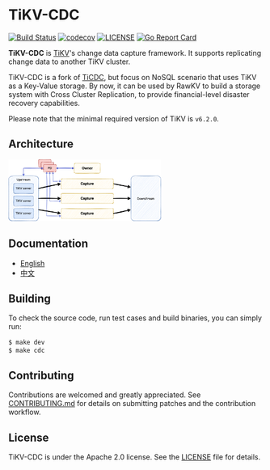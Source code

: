 # TiKV-CDC

[![Build Status](https://github.com/tikv/migration/actions/workflows/ci-cdc.yml/badge.svg)](https://github.com/tikv/migration/actions/workflows/ci-cdc.yml)
[![codecov](https://codecov.io/gh/tikv/migration/branch/main/graph/badge.svg?token=7nmbrqKeWs&cdc)](https://github.com/tikv/migration/tree/main/cdc)
[![LICENSE](https://img.shields.io/github/license/tikv/migration)](https://github.com/tikv/migration/blob/main/cdc/LICENSE)
[![Go Report Card](https://goreportcard.com/badge/github.com/tikv/migration/cdc)](https://goreportcard.com/report/github.com/tikv/migration/cdc)

**TiKV-CDC** is [TiKV](https://docs.pingcap.com/tidb/dev/tikv-overview)'s change data capture framework. It supports replicating change data to another TiKV cluster.

TiKV-CDC is a fork of [TiCDC](https://github.com/pingcap/tiflow/blob/master/README_TiCDC.md), but focus on NoSQL scenario that uses TiKV as a Key-Value storage. By now, it can be used by RawKV to build a storage system with Cross Cluster Replication, to provide financial-level disaster recovery capabilities.

Please note that the minimal required version of TiKV is `v6.2.0`.

## Architecture

<img src="docs/media/rawkv-cdc-arch-simple.png" alt="RawKV CDC" width="60%"/>

## Documentation

- [English](https://tikv.org/docs/latest/concepts/explore-tikv-features/cdc/cdc/)
- [中文](https://tikv.org/docs/latest/concepts/explore-tikv-features/cdc/cdc-cn/)

## Building

To check the source code, run test cases and build binaries, you can simply run:

```
$ make dev
$ make cdc
```

## Contributing

Contributions are welcomed and greatly appreciated. See [CONTRIBUTING.md](./CONTRIBUTING.md)
for details on submitting patches and the contribution workflow.

## License

TiKV-CDC is under the Apache 2.0 license. See the [LICENSE](./LICENSE) file for details.

